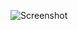 ![Screenshot](https://raw.githubusercontent.com/Cryakl/Ultimate-RAT-Collection/refs/heads/main/BlackCore/BlackCore%20v2.1/Screenshot.png)
